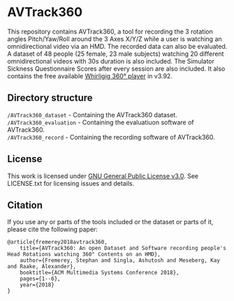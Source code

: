 # AVTrack360

This repository contains AVTrack360, a tool for recording the 3 rotation angles Pitch/Yaw/Roll around the 3 Axes X/Y/Z while a user is watching an omnidirectional video via an HMD.
The recorded data can also be evaluated.
A dataset of 48 people (25 female, 23 male subjects) watching 20 different omnidirectional videos with 30s duration is also included.
The Simulator Sickness Questionnaire Scores after every session are also included.
It also contains the free available [Whirligig 360° player](http://www.whirligig.xyz/new-page-3) in v3.92.

## Directory structure

`/AVTrack360_dataset` - Containing the AVTrack360 dataset. <br />
`/AVTrack360_evaluation` - Containing the evaluatiuon software of AVTrack360. <br />
`/AVTrack360_record` - Containing the recording software of AVTrack360. <br />

## License
This work is licensed under [GNU General Public License v3.0](https://choosealicense.com/licenses/gpl-3.0/). See LICENSE.txt for licensing issues and details.

## Citation
If you use any or parts of the tools included or the dataset or parts of it, please cite the following paper:

```
@article{fremerey2018avtrack360,
	title={AVTrack360: An open Dataset and Software recording people's Head Rotations watching 360° Contents on an HMD},
	author={Fremerey, Stephan and Singla, Ashutosh and Meseberg, Kay and Raake, Alexander},
	booktitle={ACM Multimedia Systems Conference 2018},
	pages={1--6},
	year={2018}
}
```
